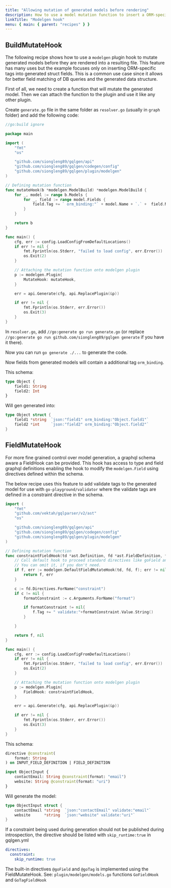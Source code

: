 ```yaml
---
title: "Allowing mutation of generated models before rendering"
description: How to use a model mutation function to insert a ORM-specific tags onto struct fields.
linkTitle: "Modelgen hook"
menu: { main: { parent: "recipes" } }
---
```


## BuildMutateHook

The following recipe shows how to use a `modelgen` plugin hook to mutate generated
models before they are rendered into a resulting file. This feature has many uses but
the example focuses only on inserting ORM-specific tags into generated struct fields. This
is a common use case since it allows for better field matching of DB queries and
the generated data structure.

First of all, we need to create a function that will mutate the generated model.
Then we can attach the function to the plugin and use it like any other plugin.

Create `generate.go` file in the same folder as `resolver.go` (usually in `graph` folder) and add the following code:

```go
//go:build ignore

package main

import (
	"fmt"
	"os"

	"github.com/siongleng89/gqlgen/api"
	"github.com/siongleng89/gqlgen/codegen/config"
	"github.com/siongleng89/gqlgen/plugin/modelgen"
)

// Defining mutation function
func mutateHook(b *modelgen.ModelBuild) *modelgen.ModelBuild {
	for _, model := range b.Models {
		for _, field := range model.Fields {
			field.Tag += ` orm_binding:"` + model.Name + `.` +  field.Name + `"`
		}
	}

	return b
}

func main() {
	cfg, err := config.LoadConfigFromDefaultLocations()
	if err != nil {
		fmt.Fprintln(os.Stderr, "failed to load config", err.Error())
		os.Exit(2)
	}

	// Attaching the mutation function onto modelgen plugin
	p := modelgen.Plugin{
		MutateHook: mutateHook,
	}

	err = api.Generate(cfg, api.ReplacePlugin(&p))

	if err != nil {
		fmt.Fprintln(os.Stderr, err.Error())
		os.Exit(3)
	}
}
```

In `resolver.go`, add `//go:generate go run generate.go` (or replace `//go:generate go run github.com/siongleng89/gqlgen generate` if you have it there).

Now you can run `go generate ./...` to generate the code.

Now fields from generated models will contain a additional tag `orm_binding`.

This schema:

```graphql
type Object {
	field1: String
	field2: Int
}
```

Will gen generated into:

```go
type Object struct {
	field1 *string  `json:"field1" orm_binding:"Object.field1"`
	field2 *int     `json:"field2" orm_binding:"Object.field2"`
}
```

## FieldMutateHook

For more fine grained control over model generation, a graphql schema aware a FieldHook can be provided. This hook has access to type and field graphql definitions enabling the hook to modify the `modelgen.Field` using directives defined within the schema.

The below recipe uses this feature to add validate tags to the generated model for use with `go-playground/validator` where the validate tags are defined in a constraint directive in the schema.

```go
import (
	"fmt"
	"github.com/vektah/gqlparser/v2/ast"
	"os"

	"github.com/siongleng89/gqlgen/api"
	"github.com/siongleng89/gqlgen/codegen/config"
	"github.com/siongleng89/gqlgen/plugin/modelgen"
)

// Defining mutation function
func constraintFieldHook(td *ast.Definition, fd *ast.FieldDefinition, f *modelgen.Field) (*modelgen.Field, error) {
	// Call default hook to proceed standard directives like goField and goTag.
	// You can omit it, if you don't need.
	if f, err := modelgen.DefaultFieldMutateHook(td, fd, f); err != nil {
		return f, err
	}

	c := fd.Directives.ForName("constraint")
	if c != nil {
		formatConstraint := c.Arguments.ForName("format")

		if formatConstraint != nil{
			f.Tag += " validate:"+formatConstraint.Value.String()
		}

	}

	return f, nil
}

func main() {
	cfg, err := config.LoadConfigFromDefaultLocations()
	if err != nil {
		fmt.Fprintln(os.Stderr, "failed to load config", err.Error())
		os.Exit(2)
	}

	// Attaching the mutation function onto modelgen plugin
	p := modelgen.Plugin{
		FieldHook: constraintFieldHook,
	}

	err = api.Generate(cfg, api.ReplacePlugin(&p))

	if err != nil {
		fmt.Fprintln(os.Stderr, err.Error())
		os.Exit(3)
	}
}
```

This schema:

```graphql
directive @constraint(
	format: String
) on INPUT_FIELD_DEFINITION | FIELD_DEFINITION

input ObjectInput {
	contactEmail: String @constraint(format: "email")
	website: String @constraint(format: "uri")
}
```

Will generate the model:

```go
type ObjectInput struct {
	contactEmail *string  `json:"contactEmail" validate:"email"`
	website      *string  `json:"website" validate:"uri"`
}
```

If a constraint being used during generation should not be published during introspection, the directive should be listed with `skip_runtime:true` in gqlgen.yml

```yaml
directives:
  constraint:
    skip_runtime: true
```

The built-in directives `@goField` and `@goTag` is implemented using the FieldMutateHook. See: `plugin/modelgen/models.go` functions `GoFieldHook` and `GoTagFieldHook`
